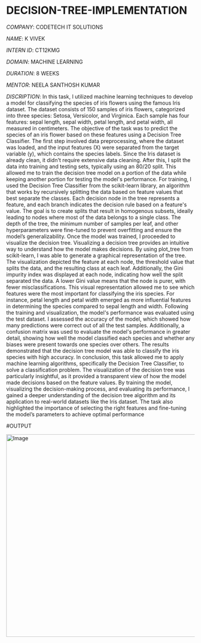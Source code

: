 # DECISION-TREE-IMPLEMENTATION

*COMPANY*: CODETECH IT SOLUTIONS

*NAME*: K VIVEK

*INTERN ID*: CT12KMG

*DOMAIN*: MACHINE LEARNING

*DURATION*: 8 WEEKS

*MENTOR*: NEELA SANTHOSH KUMAR

*DISCRIPTION*: In this task, I utilized machine learning techniques to develop a model for classifying the species of iris flowers using the famous Iris dataset. The dataset consists of 150 samples of iris flowers, categorized into three species: Setosa, Versicolor, and Virginica. Each sample has four features: sepal length, sepal width, petal length, and petal width, all measured in centimeters. The objective of the task was to predict the species of an iris flower based on these features using a Decision Tree Classifier. The first step involved data preprocessing, where the dataset was loaded, and the input features (X) were separated from the target variable (y), which contains the species labels. Since the Iris dataset is already clean, it didn't require extensive data cleaning. After this, I split the data into training and testing sets, typically using an 80/20 split. This allowed me to train the decision tree model on a portion of the data while keeping another portion for testing the model's performance. For training, I used the Decision Tree Classifier from the scikit-learn library, an algorithm that works by recursively splitting the data based on feature values that best separate the classes. Each decision node in the tree represents a feature, and each branch indicates the decision rule based on a feature's value. The goal is to create splits that result in homogenous subsets, ideally leading to nodes where most of the data belongs to a single class. The depth of the tree, the minimum number of samples per leaf, and other hyperparameters were fine-tuned to prevent overfitting and ensure the model’s generalizability. Once the model was trained, I proceeded to visualize the decision tree. Visualizing a decision tree provides an intuitive way to understand how the model makes decisions. By using plot_tree from scikit-learn, I was able to generate a graphical representation of the tree. The visualization depicted the feature at each node, the threshold value that splits the data, and the resulting class at each leaf. Additionally, the Gini impurity index was displayed at each node, indicating how well the split separated the data. A lower Gini value means that the node is purer, with fewer misclassifications. This visual representation allowed me to see which features were the most important for classifying the iris species. For instance, petal length and petal width emerged as more influential features in determining the species compared to sepal length and width. Following the training and visualization, the model's performance was evaluated using the test dataset. I assessed the accuracy of the model, which showed how many predictions were correct out of all the test samples. Additionally, a confusion matrix was used to evaluate the model's performance in greater detail, showing how well the model classified each species and whether any biases were present towards one species over others. The results demonstrated that the decision tree model was able to classify the iris species with high accuracy. In conclusion, this task allowed me to apply machine learning algorithms, specifically the Decision Tree Classifier, to solve a classification problem. The visualization of the decision tree was particularly insightful, as it provided a transparent view of how the model made decisions based on the feature values. By training the model, visualizing the decision-making process, and evaluating its performance, I gained a deeper understanding of the decision tree algorithm and its application to real-world datasets like the Iris dataset. The task also highlighted the importance of selecting the right features and fine-tuning the model’s parameters to achieve optimal performance

#OUTPUT

<img width="542" alt="Image" src="https://github.com/user-attachments/assets/db5792c2-c772-4e9a-9287-f57fd6352ab2" />
